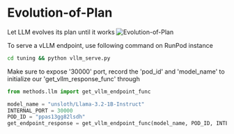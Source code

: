 # Evolution-of-Plan

Let LLM evolves its plan until it works
![Evolution-of-Plan](https://github.com/user-attachments/assets/af98faeb-66d6-4278-af86-67d668d1954e)


To serve a vLLM endpoint, use following command on RunPod instance
```bash
cd tuning && python vllm_serve.py
```
Make sure to expose '30000' port, record the 'pod_id' and 'model_name' to initialize our 'get_vllm_response_func' through 
```python
from methods.llm import get_vllm_endpoint_func

model_name = "unsloth/Llama-3.2-1B-Instruct"
INTERNAL_PORT = 30000
POD_ID = "ppas13gg82lsdh"
get_endpoint_response = get_vllm_endpoint_func(model_name, POD_ID, INTERNAL_PORT)
``` 